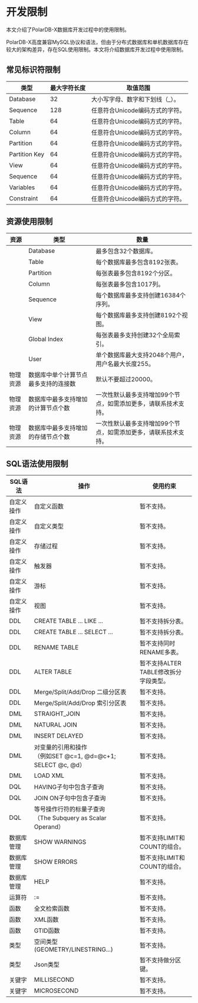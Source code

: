 开发限制 
=========================

本文介绍了PolarDB-X数据库开发过程中的使用限制。

PolarDB-X高度兼容MySQL协议和语法，但由于分布式数据库和单机数据库存在较大的架构差异，存在SQL使用限制。本文将介绍数据库开发过程中使用限制。

常见标识符限制 
----------------------------



|      类型       | 最大字符长度 |        取值范围         |
|---------------|--------|---------------------|
| Database      | 32     | 大小写字母、数字和下划线（_）。    |
| Sequence      | 128    | 任意符合Unicode编码方式的字符。 |
| Table         | 64     | 任意符合Unicode编码方式的字符。 |
| Column        | 64     | 任意符合Unicode编码方式的字符。 |
| Partition     | 64     | 任意符合Unicode编码方式的字符。 |
| Partition Key | 64     | 任意符合Unicode编码方式的字符。 |
| View          | 64     | 任意符合Unicode编码方式的字符。 |
| Sequence      | 64     | 任意符合Unicode编码方式的字符。 |
| Variables     | 64     | 任意符合Unicode编码方式的字符。 |
| Constraint    | 64     | 任意符合Unicode编码方式的字符。 |



资源使用限制 
---------------------------



|  资源  |         类型         |                数量                |
|------|--------------------|----------------------------------|
|      | Database           | 最多包含32个数据库。                      |
|      | Table              | 每个数据库最多包含8192张表。                 |
|      | Partition          | 每张表最多包含8192个分区。                  |
|      | Column             | 每张表最多包含1017列。                    |
|      | Sequence           | 每个数据库最多支持创建16384个序列。             |
|      | View               | 每个数据库最多支持创建8192个视图。              |
|      | Global Index       | 每张表最多支持创建32个全局索引。                |
|      | User               | 单个数据库最大支持2048个用户，用户名最大长度255。    |
| 物理资源 | 数据库中单个计算节点最多支持的连接数 | 默认不要超过20000。                     |
| 物理资源 | 数据库中最多支持增加的计算节点个数  | 一次性默认最多支持增加99个节点，如需添加更多，请联系技术支持。 |
| 物理资源 | 数据库中最多支持增加的存储节点个数  | 一次性默认最多支持增加99个节点，如需添加更多，请联系技术支持。 |



SQL语法使用限制 
------------------------------



| SQL语法    | 操作                                                         | 使用约束                                    |
| ---------- | ------------------------------------------------------------ | ------------------------------------------- |
| 自定义操作 | 自定义函数                                                   | 暂不支持。                                  |
| 自定义操作 | 自定义类型                                                   | 暂不支持。                                  |
| 自定义操作 | 存储过程                                                     | 暂不支持。                                  |
| 自定义操作 | 触发器                                                       | 暂不支持。                                  |
| 自定义操作 | 游标                                                         | 暂不支持。                                  |
| 自定义操作 | 视图                                                         | 暂不支持。                                  |
| DDL        | CREATE TABLE ... LIKE ...                                    | 暂不支持拆分表。                            |
| DDL        | CREATE TABLE ... SELECT ...                                  | 暂不支持拆分表。                            |
| DDL        | RENAME TABLE                                                 | 暂不支持同时RENAME多表。                    |
| DDL        | ALTER TABLE                                                  | 暂不支持ALTER TABLE修改拆分<br />字段类型。 |
| DDL        | Merge/Split/Add/Drop 二级分区表                              | 暂不支持。                                  |
| DDL        | Merge/Split/Add/Drop 索引分区表                              | 暂不支持。                                  |
| DML        | STRAIGHT_JOIN                                                | 暂不支持。                                  |
| DML        | NATURAL JOIN                                                 | 暂不支持。                                  |
| DML        | INSERT DELAYED                                               | 暂不支持。                                  |
| DML        | 对变量的引用和操作<br />（例如SET @c=1, @d=@c+1; SELECT @c, @d） | 暂不支持。                                  |
| DML        | LOAD XML                                                     | 暂不支持。                                  |
| DQL        | HAVING子句中包含子查询                                       | 暂不支持。                                  |
| DQL        | JOIN ON子句中包含子查询                                      | 暂不支持。                                  |
| DQL        | 等号操作行符的标量子查询<br />（The Subquery as Scalar Operand） | 暂不支持。                                  |
| 数据库管理 | SHOW WARNINGS                                                | 暂不支持LIMIT和COUNT的组合。                |
| 数据库管理 | SHOW ERRORS                                                  | 暂不支持LIMIT和COUNT的组合。                |
| 数据库管理 | HELP                                                         | 暂不支持。                                  |
| 运算符     | :=                                                           | 暂不支持。                                  |
| 函数       | 全文检索函数                                                 | 暂不支持。                                  |
| 函数       | XML函数                                                      | 暂不支持。                                  |
| 函数       | GTID函数                                                     | 暂不支持。                                  |
| 类型       | 空间类型(GEOMETRY/LINESTRING...)                             | 暂不支持。                                  |
| 类型       | Json类型                                                     | 暂不支持做分区键。                          |
| 关键字     | MILLISECOND                                                  | 暂不支持。                                  |
| 关键字     | MICROSECOND                                                  | 暂不支持。                                  |

